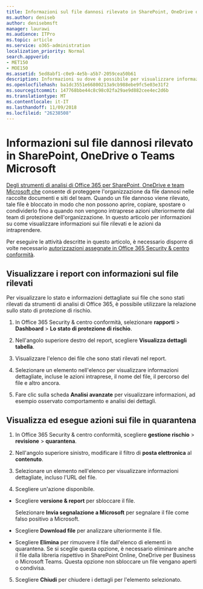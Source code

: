 ```yaml
---
title: Informazioni sul file dannosi rilevato in SharePoint, OneDrive o Teams Microsoft
ms.author: deniseb
author: denisebmsft
manager: laurawi
ms.audience: ITPro
ms.topic: article
ms.service: o365-administration
localization_priority: Normal
search.appverid:
- MET150
- MOE150
ms.assetid: 5ed8abf1-c0e9-4e5b-a5b7-2059cea50b61
description: Informazioni su dove è possibile per visualizzare informazioni sui file dannosi rilevato in SharePoint, OneDrive o team e come eseguire l'azione necessaria tali file.
ms.openlocfilehash: ba1dc3551e66800213a9cb988ebe9fc5e03e31f2
ms.sourcegitcommit: 147768bbe44c8c98c02fa29ae9d882cee4ec2d6b
ms.translationtype: MT
ms.contentlocale: it-IT
ms.lasthandoff: 11/09/2018
ms.locfileid: "26238508"
---
```

# <a name="view-information-about-malicious-files-detected-in-sharepoint-onedrive-or-microsoft-teams"></a>Informazioni sul file dannosi rilevato in SharePoint, OneDrive o Teams Microsoft

[Degli strumenti di analisi di Office 365 per SharePoint, OneDrive e team Microsoft che](atp-for-spo-odb-and-teams.md) consente di proteggere l'organizzazione da file dannosi nelle raccolte documenti e siti del team. Quando un file dannoso viene rilevato, tale file è bloccato in modo che non possono aprire, copiare, spostare o condividerlo fino a quando non vengono intraprese azioni ulteriormente dal team di protezione dell'organizzazione. In questo articolo per informazioni su come visualizzare informazioni sui file rilevati e le azioni da intraprendere. 

Per eseguire le attività descritte in questo articolo, è necessario disporre di volte necessario [autorizzazioni assegnate in Office 365 Security &amp; centro conformità](permissions-in-the-security-and-compliance-center.md). 
  
## <a name="view-reports-with-information-about-detected-files"></a>Visualizzare i report con informazioni sul file rilevati

Per visualizzare lo stato e informazioni dettagliate sui file che sono stati rilevati da strumenti di analisi di Office 365, è possibile utilizzare la relazione sullo stato di protezione di rischio.
  
1. In Office 365 Security &amp; centro conformità, selezionare **rapporti** \> **Dashboard** \> **Lo stato di protezione di rischio**.
    
2. Nell'angolo superiore destro del report, scegliere **Visualizza dettagli tabella**.
    
3. Visualizzare l'elenco dei file che sono stati rilevati nel report.
    
4. Selezionare un elemento nell'elenco per visualizzare informazioni dettagliate, incluse le azioni intraprese, il nome del file, il percorso del file e altro ancora.
    
5. Fare clic sulla scheda **Analisi avanzate** per visualizzare informazioni, ad esempio osservato comportamento e analisi dei dettagli. 
  
## <a name="view-and-take-action-on-files-in-quarantine"></a>Visualizza ed esegue azioni sui file in quarantena

1. In Office 365 Security &amp; centro conformità, scegliere **gestione rischio** \> **revisione** \> **quarantena**.
    
2. Nell'angolo superiore sinistro, modificare il filtro di **posta elettronica** al **contenuto**.
    
3. Selezionare un elemento nell'elenco per visualizzare informazioni dettagliate, incluso l'URL del file.
    
4. Scegliere un'azione disponibile.
    
  - Scegliere **versione &amp; report** per sbloccare il file. 
    
    Selezionare **Invia segnalazione a Microsoft** per segnalare il file come falso positivo a Microsoft. 
    
  - Scegliere **Download file** per analizzare ulteriormente il file. 
    
  - Scegliere **Elimina** per rimuovere il file dall'elenco di elementi in quarantena. Se si sceglie questa opzione, è necessario eliminare anche il file dalla libreria rispettivo in SharePoint Online, OneDrive per Business o Microsoft Teams. Questa opzione non sbloccare un file vengano aperti o condivisa. 
    
5. Scegliere **Chiudi** per chiudere i dettagli per l'elemento selezionato. 
  
  

